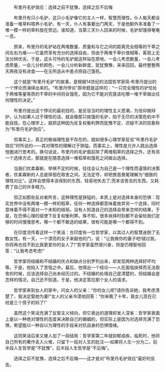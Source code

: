 　　布里丹毛驴效应：选择之前不犹豫，选择之后不后悔

　　布里丹有只小毛驴，这只小毛驴像它的主人一样，智慧而理性。仆人每天都会准备一堆草料喂养小毛驴。有一天，仆人有事要出门两天，于是他额外多准备了一堆一模一样的草料放在旁边。谁知道，当第三天仆人回来的时候，毛驴却饿得奄奄一息。

　　原来，布里丹的毛驴站在两堆数量、质量和与它之间的距离完全相等的干草之间左右为难——它虽然享有充分的选择自由，但由于两堆干草价值相等，客观上无法分辨优劣，于是，这头可怜的毛驴就这样站在原地，一会儿考虑数量，一会儿考虑质量，一会儿分析颜色，一会儿分析新鲜度，犹犹豫豫，来来回回，最终整整两天两夜没有进食——在无所适从中差点把自己饿死。

　　这个就是“布里丹毛驴”的故事，是根据14世纪的法国哲学家简·布里丹提出的一个悖论而演绎出来的。“布里丹悖论”原命题是这样的：“一只完全理性的驴恰处于两堆等量等质的干草的中间将会饿死，因为它不能对究竟该吃哪一堆干草做出任何理性的决定。”

　　布里丹提出这个悖论的最初目的，是反驳当时的理性主义思潮，为信仰做辩护，认为如果人过于理性的话，就会像那只挨饿的毛驴，陷于无尽的决策危机中不能自拔。在心理学上，就把这种因为反复权衡利弊而犹豫不定、迟疑不决的现象称为“布里丹毛驴效应”。

　　但事实上，真正的极端理性是不存在的，就如很多心理学家反驳“布里丹毛驴效应”时所说的——其对理性的理解过于狭隘，而事实上，理性是允许人跳出选择怪圈进行思考的。换句话说，布里丹的毛驴面前除了两堆稻草的选择之外，还有另一个选择方式，那就是在随意选择一堆稻草和饿死之间做出选择。

　　当我们优柔寡断、举棋不定的时候，往往会认为自己是一个理性而谨慎的决策者，优柔寡断的人总是徘徊在取舍之间，无法定夺，却把畏首畏尾理解为“细致的理性对比”。这样会使得本该得到的东西，轻易地失去了;而本该舍去的东西，又耗费了自己的许多精力。

　　但正如那些反对者所言，这种理性是狭隘的，本质上是对选择本身的恐惧：现实世界中没有两堆一模一样的稻草，任何一种选择都意味着放弃另一个选择，同时意味着不得不面对一个未知的结局。没有人知道自己的选择会带来怎样的结果，于是，在恐惧心理的驱使下反复权衡利弊。殊不知，很多抉择时刻都不会留给我们足够的时间慢慢思考。哪一个都不敢选的结果，很有可能是哪一个都得不到。

　　在印度流传着这样一个笑话：古印度有一位哲学家，以其过人的智慧迷倒了无数女性。有一天，一个漂亮的女子来敲他的门，说：“让我做你的妻子吧!错过我，你将再也找不到比我更爱你的女人了!”哲学家虽然很兴奋，但是仍理智地回答：“让我考虑考虑!”

　　哲学家将结婚和不结婚的优点和缺点分别罗列出来，却发现两种选择好坏均等。于是，他陷入了苦恼之中。最后，他得出一个结论——人在面临抉择而无法取舍的时候，应该选择自己尚未经历过的。不结婚的处境自己是清楚的，但结婚会是怎样的情况，自己还不知道。于是，他决定答应那个女人的请求。

　　哲学家来到女人的家中，问女人的父亲：“你的女儿呢?请你告诉她，我考虑清楚了，我决定娶她为妻!”女人的父亲冷漠地回答：“你来晚了十年，我女儿现在已经是三个孩子的妈了!”

　　虽然这个笑话充满了反智主义倾向，但它表达的道理却发人深省：哲学家表面上是以一种绝对理性的态度来决断自己的婚姻的，但实际上是因为对选择充满了恐惧，希望能以一种自以为理性的手段来对抗自身的恐惧情绪。

　　这则笑话后来又被人加了一段结局：哲学家第二年就抑郁成疾，临死时，他将自己所有的著作丢入火堆，只留下一段对人生的批注──如果将人生一分为二，前半段人生哲学是“不犹豫”，后半段人生哲学是“不后悔”。

　　选择之前不犹豫，选择之后不后悔——这才是对“布里丹毛驴效应”最好的反击。